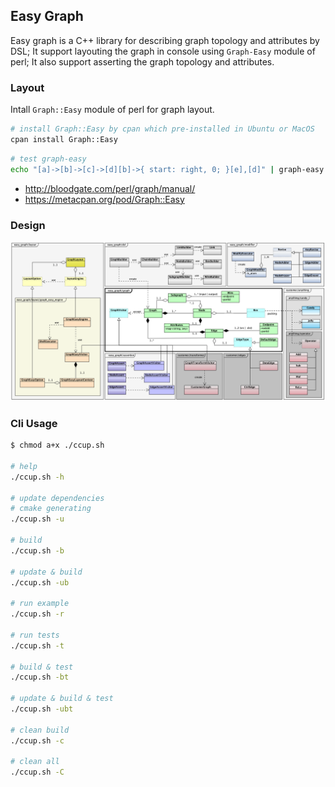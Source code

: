 
## Easy Graph

Easy graph is a C++ library for describing graph topology and attributes by DSL;
It support layouting the graph in console using `Graph-Easy` module of perl;
It also support asserting the graph topology and attributes.

### Layout

Intall `Graph::Easy` module of perl for graph layout.

```sh
# install Graph::Easy by cpan which pre-installed in Ubuntu or MacOS
cpan install Graph::Easy
```

```sh
# test graph-easy
echo "[a]->[b]->[c]->[d][b]->{ start: right, 0; }[e],[d]" | graph-easy
```

- http://bloodgate.com/perl/graph/manual/
- https://metacpan.org/pod/Graph::Easy

### Design

![](docs/images/model.png)

### Cli Usage

```sh
$ chmod a+x ./ccup.sh

# help
./ccup.sh -h

# update dependencies
# cmake generating
./ccup.sh -u

# build
./ccup.sh -b

# update & build
./ccup.sh -ub

# run example
./ccup.sh -r

# run tests
./ccup.sh -t

# build & test
./ccup.sh -bt

# update & build & test
./ccup.sh -ubt

# clean build
./ccup.sh -c

# clean all
./ccup.sh -C
```
